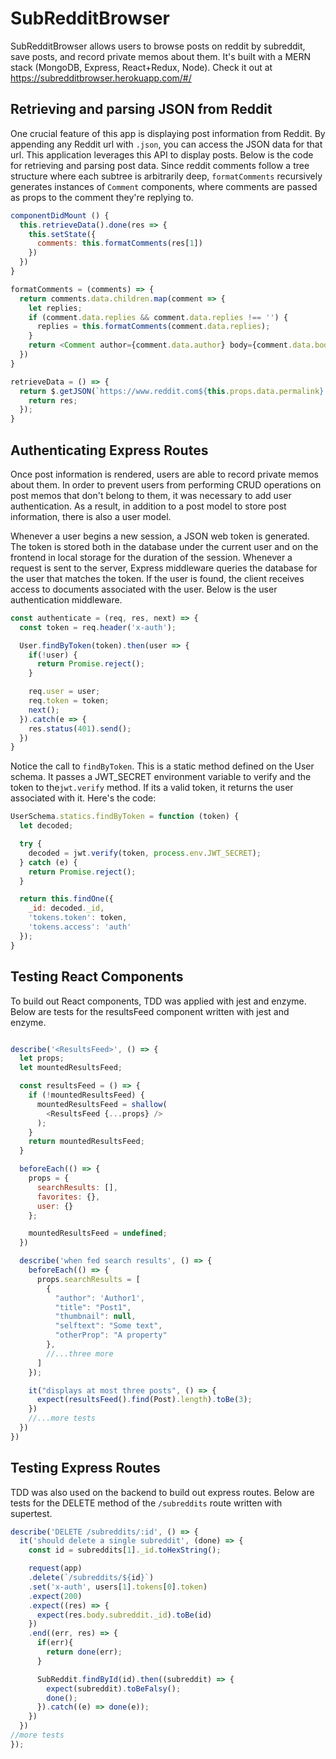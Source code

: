 # SubRedditBrowser

 SubRedditBrowser allows users to browse posts on reddit by subreddit, save posts, and record private memos about them. It's built with a MERN stack (MongoDB, Express, React+Redux, Node). Check it out at https://subredditbrowser.herokuapp.com/#/

## Retrieving and parsing JSON from Reddit

 One crucial feature of this app is displaying post information from Reddit. By appending any Reddit url with `.json`, you can access the JSON data for that url. This application leverages this API to display posts. Below is the code for retrieving and parsing post data. Since reddit comments follow a tree structure where each subtree is arbitrarily deep, `formatComments` recursively generates instances of `Comment` components, where comments are passed as props to the comment they're replying to.

 ```javascript
 componentDidMount () {
   this.retrieveData().done(res => {
     this.setState({
       comments: this.formatComments(res[1])
     })
   })
 }

 formatComments = (comments) => {
   return comments.data.children.map(comment => {
     let replies;
     if (comment.data.replies && comment.data.replies !== '') {
       replies = this.formatComments(comment.data.replies);
     }
     return <Comment author={comment.data.author} body={comment.data.body} replies={replies} />
   })
 }

 retrieveData = () => {
   return $.getJSON(`https://www.reddit.com${this.props.data.permalink}.json`, res => {
     return res;
   });
 }
 ```

## Authenticating Express Routes

 Once post information is rendered, users are able to record private memos about them. In order to prevent users from performing CRUD operations on post memos that don't belong to them, it was necessary to add user authentication. As a result, in addition to a post model to store post information, there is also a user model.

 Whenever a user begins a new session, a JSON web token is generated. The token is stored both in the database under the current user and on the frontend in local storage for the duration of the session. Whenever a request is sent to the server, Express middleware queries the database for the user that matches the token. If the user is found, the client receives access to documents associated with the user. Below is the user authentication middleware.

 ```javascript
 const authenticate = (req, res, next) => {
   const token = req.header('x-auth');

   User.findByToken(token).then(user => {
     if(!user) {
       return Promise.reject();
     }

     req.user = user;
     req.token = token;
     next();
   }).catch(e => {
     res.status(401).send();
   })
 }
 ```

 Notice the call to `findByToken`. This is a static method defined on the User schema. It passes a JWT_SECRET environment variable to verify and the token to the```jwt.verify``` method. If its a valid token, it returns the user associated with it. Here's the code:

 ```javascript
 UserSchema.statics.findByToken = function (token) {
   let decoded;

   try {
     decoded = jwt.verify(token, process.env.JWT_SECRET);
   } catch (e) {
     return Promise.reject();
   }

   return this.findOne({
     _id: decoded._id,
     'tokens.token': token,
     'tokens.access': 'auth'
   });
 }
 ```

## Testing React Components

  To build out React components, TDD was applied with jest and enzyme. Below are tests for the resultsFeed component written with jest and enzyme.

  ```javascript

  describe('<ResultsFeed>', () => {
    let props;
    let mountedResultsFeed;

    const resultsFeed = () => {
      if (!mountedResultsFeed) {
        mountedResultsFeed = shallow(
          <ResultsFeed {...props} />
        );
      }
      return mountedResultsFeed;
    }

    beforeEach(() => {
      props = {
        searchResults: [],
        favorites: {},
        user: {}
      };

      mountedResultsFeed = undefined;
    })

    describe('when fed search results', () => {
      beforeEach(() => {
        props.searchResults = [
          {
            "author": 'Author1',
            "title": "Post1",
            "thumbnail": null,
            "selftext": "Some text",
            "otherProp": "A property"
          },
          //...three more
        ]
      });

      it("displays at most three posts", () => {
        expect(resultsFeed().find(Post).length).toBe(3);
      })
      //...more tests
    })
  })

  ```

## Testing Express Routes

 TDD was also used on the backend to build out express routes. Below are tests for the DELETE method  of the `/subreddits` route written with supertest.

 ```javascript
 describe('DELETE /subreddits/:id', () => {
   it('should delete a single subreddit', (done) => {
     const id = subreddits[1]._id.toHexString();

     request(app)
     .delete(`/subreddits/${id}`)
     .set('x-auth', users[1].tokens[0].token)
     .expect(200)
     .expect((res) => {
       expect(res.body.subreddit._id).toBe(id)
     })
     .end((err, res) => {
       if(err){
         return done(err);
       }

       SubReddit.findById(id).then((subreddit) => {
         expect(subreddit).toBeFalsy();
         done();
       }).catch((e) => done(e));
     })
   })
//more tests
 });
 ```
